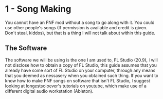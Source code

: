 # 1 - Song Making

You cannot have an FNF mod without a song to go along with it. You could use other people's songs (If permission is available and credit is given. Don't steal, kiddos),  but that is a thing I will not talk about within this guide.

## The Software

The software we will be using is the one I am used to, FL Studio (20.9), I will not disclose how to obtain a copy of FL Studio, this guide assumes that you already have some sort of FL Studio on your computer, through any means that you deemed as nessasery when you obtained such thing. If you want to know how to make FNF songs on software that isn't FL Studio, I suggest looking at longestsoloever's tutorials on youtube, which make use of a different digital audio workstation (Ableton).
